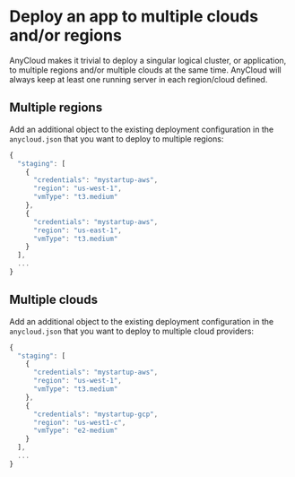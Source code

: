 # Deploy an app to multiple clouds and/or regions

AnyCloud makes it trivial to deploy a singular logical cluster, or application, to multiple regions and/or multiple clouds at the same time. AnyCloud will always keep at least one running server in each region/cloud defined.

## Multiple regions

Add an additional object to the existing deployment configuration in the `anycloud.json` that you want to deploy to multiple regions:

```javascript
{
  "staging": [
    {
      "credentials": "mystartup-aws",
      "region": "us-west-1",
      "vmType": "t3.medium"
    },
    {
      "credentials": "mystartup-aws",
      "region": "us-east-1",
      "vmType": "t3.medium"
    }
  ],
  ...
}
```

## Multiple clouds

Add an additional object to the existing deployment configuration in the `anycloud.json` that you want to deploy to multiple cloud providers:

```javascript
{
  "staging": [
    {
      "credentials": "mystartup-aws",
      "region": "us-west-1",
      "vmType": "t3.medium"
    },
    {
      "credentials": "mystartup-gcp",
      "region": "us-west1-c",
      "vmType": "e2-medium"
    }
  ],
  ...
}
```
